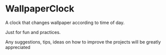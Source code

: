 # WallpaperClock

A clock that changes wallpaper according to time of day.

Just for fun and practices.

Any suggestions, tips, ideas on how to improve the projects will be greatly appreciated 
